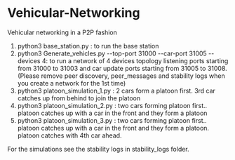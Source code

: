 # Vehicular-Networking
Vehicular networking in a P2P fashion

1. python3 base_station.py : to run the base station
2. python3 Generate_vehicles.py --top-port 31000 --car-port 31005 --devices 4:  to run a network of 4 devices topology listening ports starting from 31000 to 31003 and car update ports starting from 31005  to 31008. (Please remove peer discovery, peer_messages and stability logs when you create a network for the 1st time)
3. python3 platoon_simulation_1.py : 2 cars form a platoon first. 3rd car catches up from behind to join the platoon
4. python3 platoon_simulation_2.py : two cars forming platoon first.. platoon catches up with a car in the front and they form a platoon
5. python3 platoon_simulation_3.py : two cars forming platoon first.. platoon catches up with a car in the front and they form a platoon. platoon catches with 4th car ahead.

For the simulations see the stability logs in stability_logs folder.